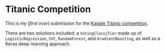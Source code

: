 # Titanic Competition

This is my (*first ever*) submission for the [Kaggle Titanic competition](https://www.kaggle.com/c/titanic/overview).

There are two solutions included: a `VotingClassifier` made up of `LogisticRegression`, `SVC`, `RandomForest`, and `GradientBoosting`, as well as a Keras deep-learning approach.
